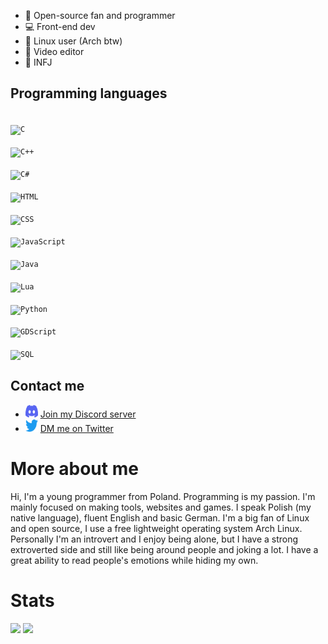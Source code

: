- 📂 Open-source fan and programmer
- 💻 Front-end dev
- 🐧 Linux user (Arch btw)
- 🎥 Video editor
- 👤 INFJ

## Programming languages
<code> <img src="https://wolfyxon.github.io/assets/img/software/lang/c.svg" width="40" height="40" alt="C"> </code>
<code> <img src="https://wolfyxon.github.io/assets/img/software/lang/cpp.svg" width="40" height="40" alt="C++"> </code>
<code> <img src="https://wolfyxon.github.io/assets/img/software/lang/csharp.svg" width="40" height="40" alt="C#"> </code>
<code> <img src="https://wolfyxon.github.io/assets/img/software/lang/html5.svg" width="40" height="40" alt="HTML"> </code>
<code> <img src="https://wolfyxon.github.io/assets/img/software/lang/css3.svg" width="40" height="40" alt="CSS"> </code>
<code> <img src="https://wolfyxon.github.io/assets/img/software/lang/js.png" width="40" height="40" alt="JavaScript"> </code>
<code> <img src="https://wolfyxon.github.io/assets/img/software/lang/java.svg" width="40" height="40" alt="Java"> </code>
<code> <img src="https://wolfyxon.github.io/assets/img/software/lang/lua.png" width="40" height="40" alt="Lua"> </code>
<code> <img src="https://wolfyxon.github.io/assets/img/software/lang/python.svg" width="40" height="40" alt="Python"> </code>
<code> <img src="https://wolfyxon.github.io/assets/img/software/ide/godot.png" width="40" height="40" alt="GDScript"> </code>
<code> <img src="https://wolfyxon.github.io/assets/img/software/lang/sqlite.png" width="40" height="40" alt="SQL"> </code>

## Contact me
- <img src="https://raw.githubusercontent.com/Wolfyxon/Wolfyxon/main/img/social/discord.svg" width="20" height="20"> [Join my Discord server](https://discord.gg/RztUGCK)
- <img src="https://raw.githubusercontent.com/Wolfyxon/Wolfyxon/main/img/social/twitter.svg" width="20" height="20"> [DM me on Twitter](https://twitter.com/Wolfyxon)
 
# More about me
Hi, I'm a young programmer from Poland.
Programming is my passion. I'm mainly focused on making tools, websites and games.
I speak Polish (my native language), fluent English and basic German.
I'm a big fan of Linux and open source, I use a free lightweight operating system Arch Linux.  
Personally I'm an introvert and I enjoy being alone, but I have a strong extroverted side and still like being around people and joking a lot.
I have a great ability to read people's emotions while hiding my own.
# Stats
[![](https://github-readme-stats.vercel.app/api?username=Wolfyxon&count_private=true&show_icons=true&bg_color=212121&text_color=C70303&icon_color=FFFFFF&border_color=FF0000&ring_color=C70303&title_color=7A05BD)](https://github.com/anuraghazra/github-readme-stats)
[![](https://github-readme-stats.vercel.app/api/top-langs/?username=Wolfyxon&layout=compact&bg_color=212121&text_color=FFFFFF&icon_color=FF0000&border_color=FF0000&ring_color=C70303&title_color=7A05BD&langs_count=10)](https://github.com/anuraghazra/github-readme-stats)
